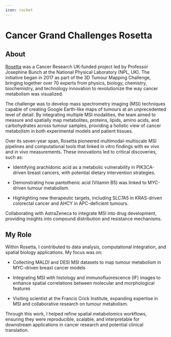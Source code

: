 ```yaml
---
icon: rocket
---
```


# Cancer Grand Challenges Rosetta

## About

[Rosetta](https://www.cancergrandchallenges.org/rosetta) was a Cancer Research UK-funded project led by Professor Josephine Bunch at the National Physical Laboratory (NPL, UK). The initiative began in 2017 as part of the 3D Tumour Mapping Challenge, bringing together over 70 experts from physics, biology, chemistry, biochemistry, and technology innovation to revolutionize the way cancer metabolism was visualized.

The challenge was to develop mass spectrometry imaging (MSI) techniques capable of creating Google Earth-like maps of tumours at an unprecedented level of detail. By integrating multiple MSI modalities, the team aimed to measure and spatially map metabolites, proteins, lipids, amino acids, and carbohydrates across tumour samples, providing a holistic view of cancer metabolism in both experimental models and patient tissues.

Over its seven-year span, Rosetta pioneered multimodal-multiscale MSI pipelines and computational tools that linked in vitro findings with ex vivo and in vivo measurements. These innovations led to critical discoveries, such as:

- Identifying arachidonic acid as a metabolic vulnerability in PIK3CA-driven breast cancers, with potential dietary intervention strategies.

- Demonstrating how pantothenic acid (Vitamin B5) was linked to MYC-driven tumour metabolism.

- Highlighting new therapeutic targets, including SLC7A5 in KRAS-driven colorectal cancer and AHCY in APC-deficient tumours.

Collaborating with AstraZeneca to integrate MSI into drug development, providing insights into compound distribution and resistance mechanisms.

## My Role

Within Rosetta, I contributed to data analysis, computational integration, and spatial biology applications. My focus was on:

- Collecting MALDI and DESI MSI datasets to map tumour metabolism in MYC-driven breast cancer models

- Integrating MSI with histology and immunofluorescence (IF) images to enhance spatial correlations between molecular and morphological features

- Visiting scientist at the Francis Crick Institute, expanding expertise in MSI and collaborative research on tumour metabolism.

Through this work, I helped refine spatial metabolomics workflows, ensuring they were reproducible, scalable, and interpretable for downstream applications in cancer research and potential clinical translation.